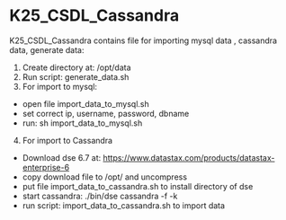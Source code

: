 # K25_CSDL_Cassandra
K25_CSDL_Cassandra contains file for importing  mysql data , cassandra data, generate data:
1. Create directory at: /opt/data
2. Run script: generate_data.sh
3. For import to mysql:
  - open file import_data_to_mysql.sh
  - set correct ip, username, password, dbname 
  - run: sh import_data_to_mysql.sh
4. For import to Cassandra
  - Download dse 6.7 at: https://www.datastax.com/products/datastax-enterprise-6
  - copy download file to /opt/ and uncompress
  - put file import_data_to_cassandra.sh to install directory of dse
  - start cassandra: ./bin/dse cassandra -f -k 
  - run script: import_data_to_cassandra.sh to import data
